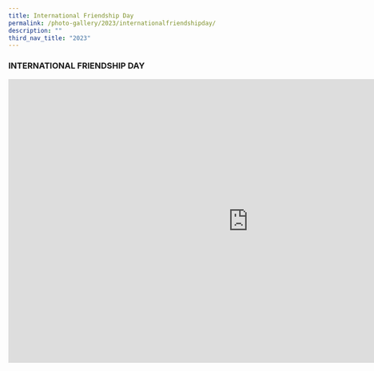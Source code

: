 ```yaml
---
title: International Friendship Day
permalink: /photo-gallery/2023/internationalfriendshipday/
description: ""
third_nav_title: "2023"
---
```

### INTERNATIONAL FRIENDSHIP DAY

<iframe src="https://docs.google.com/presentation/d/e/2PACX-1vR1eHt5Mjd7L0IGRiRNOhspoajj_3KDCqU-1K2NsxpXPNIOlqefFzMwjnoVmqv1tH_nKXQxqPUemJYC/embed?start=true&amp;loop=true&amp;delayms=3000" frameborder="0" width="960" height="569" allowfullscreen="true"></iframe>